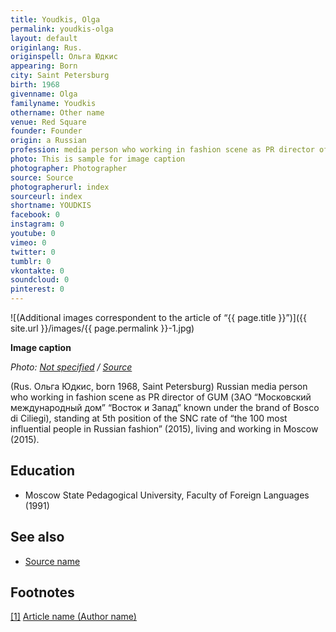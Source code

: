 ```yaml
---
title: Youdkis, Olga
permalink: youdkis-olga
layout: default
originlang: Rus.
originspell: Ольга Юдкис
appearing: Born
city: Saint Petersburg
birth: 1968
givenname: Olga
familyname: Youdkis
othername: Other name
venue: Red Square
founder: Founder
origin: a Russian
profession: media person who working in fashion scene as PR director of GUM (ЗАО “Московский международный дом” “Восток и Запад” known under the brand of Bosco di Ciliegi)
photo: This is sample for image caption
photographer: Photographer
source: Source
photographerurl: index
sourceurl: index
shortname: YOUDKIS
facebook: 0
instagram: 0
youtube: 0
vimeo: 0
twitter: 0
tumblr: 0
vkontakte: 0
soundcloud: 0
pinterest: 0
---
```



![(Additional images correspondent to the article of “{{ page.title }}”)]({{ site.url }}/images/{{ page.permalink }}-1.jpg)

**Image caption**

*Photo: [Not specified](index) / [Source](index)*

(Rus. Ольга Юдкис, born 1968, Saint Petersburg) Russian media person who working in fashion scene as PR director of GUM (ЗАО “Московский международный дом” “Восток и Запад” known under the brand of Bosco di Ciliegi), standing at 5th position of the SNC rate of “the 100 most influential people in Russian fashion” (2015), living and working in Moscow (2015).

## Education

+ Moscow State Pedagogical University, Faculty of Foreign Languages (1991)


## See also

- [Source name](http://example.net/)

## Footnotes

[[1]](#a1) <span id="f1"></span> [Article name (Author name)](http://example.net/article)
